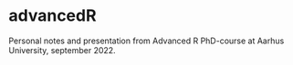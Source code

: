 # advancedR

Personal notes and presentation from Advanced R PhD-course at Aarhus University, september 2022.
